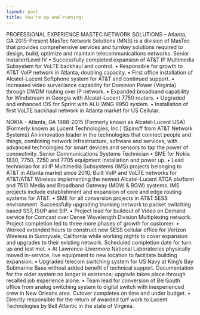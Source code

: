```yaml
---
layout: post
title: You're up and running!
---
```


PROFESSIONAL EXPERIENCE
MASTEC NETWORK SOLUTIONS – Atlanta, GA 2015-Present
MasTec Network Solutions (MNS) is a division of MasTec that provides comprehensive services and turnkey solutions required to design, build, optimize and maintain telecommunications networks.
Senior Installer/Level IV
• Successfully completed expansion of AT&T IP Multimedia Subsystem for VoLTE backhaul and control.
• Responsible for growth to AT&T VoIP network in Atlanta, doubling capacity.
• First office installation of Alcatel-Lucent Softphone system for AT&T and continued support.
• Increased video surveillance capability for Dominion Power (Virginia) through DWDM routing over IP network.
• Expanded broadband capability for Windstream in Georgia with Alcatel-Lucent 7750 routers.
• Upgraded and enhanced IDS for Sprint with ALU WNG 9950 system.
• Installation of first VoLTE backhaul network in Atlanta market for US Cellular.

NOKIA – Atlanta, GA 1988-2015
(Formerly known as Alcatel-Lucent USA)
(Formerly known as Lucent Technologies, Inc.)
(Spinoff from AT&T Network Systems)
An innovation leader in the technologies that connect people and things, combining network infrastructure, software and services, with advanced technologies for smart devices and sensors to tap the power of connectivity. Senior Communications Systems Technician
• SME for Nokia 1830, 7750, 7250 and 7705 equipment installation and power up.
• Lead technician for all IP Multimedia Subsystems (IMS) projects belonging to AT&T in Atlanta market since 2010. Built VoIP and VoLTE networks for AT&T/AT&T Wireless implementing the newest Alcatel-Lucent ATCA platform and 7510 Media and Broadband Gateway (MGW & BGW) systems. IMS projects include establishment and expansion of core and edge routing systems for AT&T.
• SME for all conversion projects in AT&T 5ESS environment. Successfully upgrading trunking network to packet switching based SS7, ISUP and SIP.
• Project lead for buildout of Video on Demand service for Comcast over Dense Wavelength Division Multiplexing network. Project completion led to three more phases of growth for customer.
• Worked extended hours to construct new 5ESS cellular office for Verizon Wireless in Sunnyvale, California while working nights to cover expansion and upgrades to their existing network. Scheduled completion date for turn up and test met.
• At Lawrence-Livermore National Laboratories physically moved in-service, live equipment to new location to facilitate building expansion.
• Upgraded telecom switching system for US Navy at King’s Bay Submarine Base without added benefit of technical support. Documentation for the older system no longer in existence; upgrade takes place through recalled job experience alone.
• Team lead for conversion of BellSouth office from analog switching system to digital switch with inexperienced crew in New Orleans area. Cutover completes on time and under budget.
• Directly responsible for the return of awarded turf work to Lucent Technologies by Bell Atlantic in the state of Virginia.
